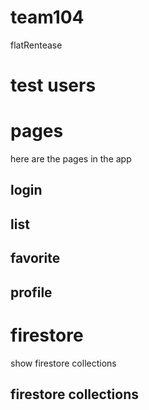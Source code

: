 # team104
flatRentease

# test users

# pages

here are the pages in the app

## login
## list
## favorite
## profile

# firestore

show firestore collections

## firestore collections